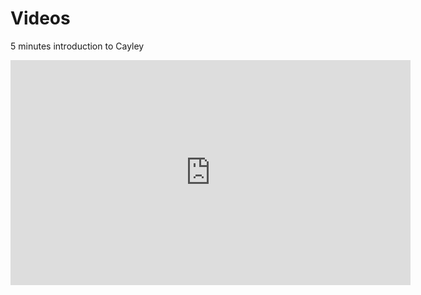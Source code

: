 # Videos

5 minutes introduction to Cayley

<iframe width="640" height="360" src="https://www.youtube.com/embed/J5o2Uh1JxKw?rel=0" frameborder="0" allowfullscreen></iframe>

